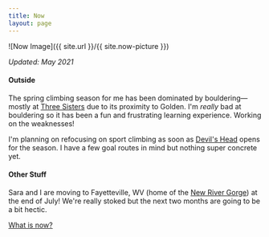 ```yaml
---
title: Now
layout: page
---
```

![Now Image]({{ site.url }}/{{ site.now-picture }})

<p><em>Updated: May 2021</em></p>

<h4>Outside</h4>

<p>
The spring climbing season for me has been dominated by bouldering—mostly at <a class="inline-link" href="https://www.mountainproject.com/area/106122647/alderferthree-sisters-park" target="_blank">Three Sisters</a> due to its proximity to Golden. I'm <em>really</em> bad at bouldering so it has been a fun and frustrating learning experience. Working on the weaknesses!
</p>

<p>
I'm planning on refocusing on sport climbing as soon as <a class="inline-link" href="https://www.mountainproject.com/area/105744261/devils-head" target="_blank">Devil's Head</a> opens for the season. I have a few goal routes in mind but nothing super concrete yet.
</p>

<h4>Other Stuff</h4>

<p>
Sara and I are moving to Fayetteville, WV (home of the <a class="inline-link" href="https://www.mountainproject.com/area/105855991/the-new-river-gorge" target="_blank">New River Gorge</a>) at the end of July! We're really stoked but the next two months are going to be a bit hectic.
</p>

<a class="inline-link" href="https://sive.rs/nowff" target="_blank">What is now?</a>
